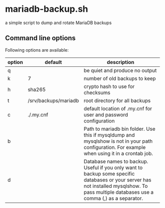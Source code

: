 # mariadb-backup.sh
a simple script to dump and rotate MariaDB backups

## Command line options
Following options are available:

| option | default | description |
| ------ | ------- | ----------- |
| q      |         | be quiet and produce no output |
| k      | 7       | number of old backups to keep |
| h      | sha265  | crypto hash to use for checksums |
| t      | /srv/backups/mariadb | root directory for all backups |
| c      | ./.my.cnf | default location of .my.cnf for user and password configuration |
| b      |         | Path to mariadb bin folder. Use this if mysqldump and mysqlshow is not in your path configuration. For example when using it in a crontab job. |
| d      |         | Database names to backup. Useful if you only want to backup some specific databases or your server has not installed mysqlshow. To pass multiple databases use a comma (,) as a separator. |